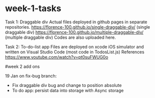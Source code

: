 # week-1-tasks

Task 1: Draggable div 
Actual files deployed in github pages in separate repositories. 
https://florence-100.github.io/single-draggable-div/ (single draggable div)
https://florence-100.github.io/multiple-draggable-div/ (multiple draggable div)
Codes are also uploaded here. 

Task 2: To-do-list app 
Files are deployed on xcode iOS simulator and written on Visual Studio Code (most code in TodosList.js)
References 
https://www.youtube.com/watch?v=pt0suFWUG0o

#week 2 add ons 

19 Jan on fix-bug branch:
- Fix draggable div bug and change to position absolute 
- To do app: persist data into storage with Async storage
